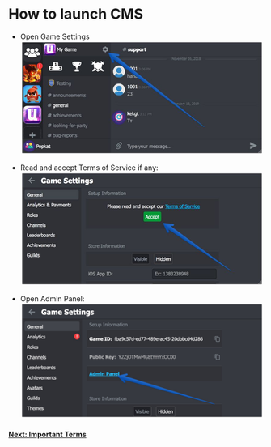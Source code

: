 # How to launch CMS

* Open Game Settings
![Screenshot](../../img/game_id_1_.jpg)

* Read and accept Terms of Service if any:
![Screenshot](../../img/game_id_2_.jpg)

* Open Admin Panel:
![Screenshot](../../img/game_admin_panel.jpg)

#### [Next: Important Terms](/cms/getting_started/important_terms)

